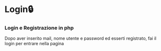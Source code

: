 # Login:lock:
### Login e Registrazione in php 

Dopo aver inserito mail, nome utente e password ed esserti registrato, fai il login per entrare nella pagina
